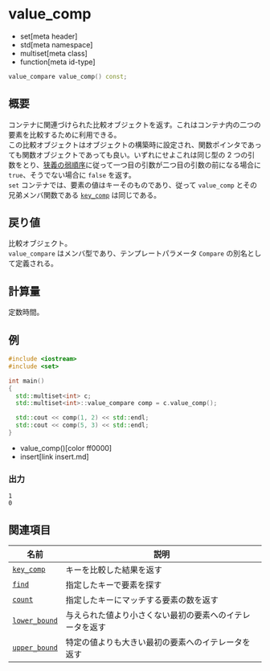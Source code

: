 # value_comp
* set[meta header]
* std[meta namespace]
* multiset[meta class]
* function[meta id-type]

```cpp
value_compare value_comp() const;
```

## 概要
コンテナに関連づけられた比較オブジェクトを返す。これはコンテナ内の二つの要素を比較するために利用できる。  
この比較オブジェクトはオブジェクトの構築時に設定され、関数ポインタであっても関数オブジェクトであっても良い。いずれにせよこれは同じ型の 2 つの引数をとり、[狭義の弱順序](/reference/algorithm.md#strict-weak-ordering)に従って一つ目の引数が二つ目の引数の前になる場合に `true`、そうでない場合に `false` を返す。  
`set` コンテナでは、要素の値はキーそのものであり、従って `value_comp` とその兄弟メンバ関数である [`key_comp`](key_comp.md) は同じである。


## 戻り値
比較オブジェクト。  
`value_compare` はメンバ型であり、テンプレートパラメータ `Compare` の別名として定義される。


## 計算量
定数時間。


## 例
```cpp example
#include <iostream>
#include <set>

int main()
{
  std::multiset<int> c;
  std::multiset<int>::value_compare comp = c.value_comp();

  std::cout << comp(1, 2) << std::endl;
  std::cout << comp(5, 3) << std::endl;
}
```
* value_comp()[color ff0000]
* insert[link insert.md]

### 出力
```
1
0
```

## 関連項目

| 名前                              | 説明                                                     |
|-----------------------------------|----------------------------------------------------------|
| [`key_comp`](key_comp.md)       | キーを比較した結果を返す                                 |
| [`find`](find.md)               | 指定したキーで要素を探す                                 |
| [`count`](count.md)             | 指定したキーにマッチする要素の数を返す                   |
| [`lower_bound`](lower_bound.md) | 与えられた値より小さくない最初の要素へのイテレータを返す |
| [`upper_bound`](upper_bound.md) | 特定の値よりも大きい最初の要素へのイテレータを返す       |
